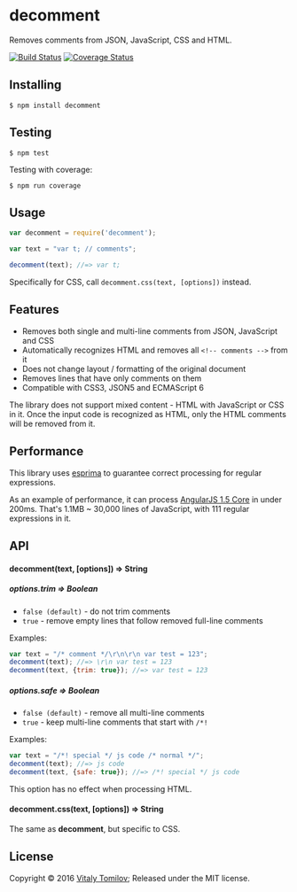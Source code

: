 decomment
=========

Removes comments from JSON, JavaScript, CSS and HTML.

[![Build Status](https://travis-ci.org/vitaly-t/decomment.svg?branch=master)](https://travis-ci.org/vitaly-t/decomment)
[![Coverage Status](https://coveralls.io/repos/vitaly-t/decomment/badge.svg?branch=master)](https://coveralls.io/r/vitaly-t/decomment?branch=master)

## Installing

```
$ npm install decomment
```

## Testing

```
$ npm test
```

Testing with coverage:
```
$ npm run coverage
```

## Usage

```js
var decomment = require('decomment');

var text = "var t; // comments";

decomment(text); //=> var t;
```

Specifically for CSS, call `decomment.css(text, [options])` instead.

## Features

* Removes both single and multi-line comments from JSON, JavaScript and CSS
* Automatically recognizes HTML and removes all `<!-- comments -->` from it
* Does not change layout / formatting of the original document
* Removes lines that have only comments on them
* Compatible with CSS3, JSON5 and ECMAScript 6

The library does not support mixed content - HTML with JavaScript or CSS in it.
Once the input code is recognized as HTML, only the HTML comments will be removed from it.

## Performance

This library uses [esprima] to guarantee correct processing for regular expressions.

As an example of performance, it can process [AngularJS 1.5 Core](https://code.angularjs.org/1.5.0-rc.0/angular.js)
in under 200ms. That's 1.1MB ~ 30,000 lines of JavaScript, with 111 regular expressions in it.   

## API

#### decomment(text, [options]) ⇒ String

##### options.trim ⇒ Boolean
* `false (default)` - do not trim comments
* `true` - remove empty lines that follow removed full-line comments

Examples:
 
```js
var text = "/* comment */\r\n\r\n var test = 123"; 
decomment(text); //=> \r\n var test = 123
decomment(text, {trim: true}); //=> var test = 123
```

##### options.safe ⇒ Boolean
* `false (default)` - remove all multi-line comments
* `true` - keep multi-line comments that start with `/*!`

Examples:

```js
var text = "/*! special */ js code /* normal */";
decomment(text); //=> js code
decomment(text, {safe: true}); //=> /*! special */ js code
```

This option has no effect when processing HTML.

#### decomment.css(text, [options]) ⇒ String

The same as **decomment**, but specific to CSS.

## License

Copyright © 2016 [Vitaly Tomilov](https://github.com/vitaly-t);
Released under the MIT license.

[esprima]:https://github.com/jquery/esprima
